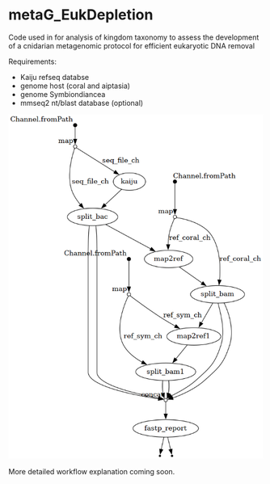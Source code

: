 # metaG_EukDepletion
Code used in for analysis of kingdom taxonomy to assess the development of a cnidarian metagenomic protocol for efficient eukaryotic DNA removal

Requirements:
- Kaiju refseq databse 
- genome host (coral and aiptasia)
- genome Symbiondiancea
- mmseq2 nt/blast database (optional)


![Alt text](flowchart_fastp.png "Workflow diagram")

More detailed workflow explanation coming soon.